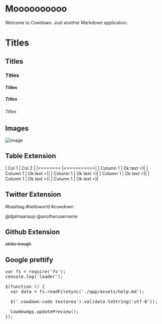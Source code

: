 # Moooooooooo

Welcome to Cowdown. Just another Markdown application.


# Titles
## Titles
### Titles
#### Titles
##### Titles
###### Titles

## Images
![image](https://raw.githubusercontent.com/djalmaaraujo/cowdown/master/preview.png)

## Table Extension

| Col 1    | Col 2     |
|========  |===========|
| Column 1 | Ok text =)|
| Column 1 | Ok text =)|
| Column 1 | Ok text =)|
| Column 1 | Ok text =)|
| Column 1 | Ok text =)|
| Column 1 | Ok text =)|

## Twitter Extension

#hashtag #helloworld #cowdown

@djalmaaraujo @anotherusername

## Github Extension
~~strike trough~~

## Google prettify

<pre>
var fs = require('fs');
console.log('loader');

$(function () {
  var data = fs.readFileSync('./app/assets/help.md');

  $('.cowdown-code textarea').val(data.toString('utf-8'));

  CowdowApp.updatePreview();
});

</pre>
